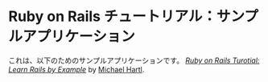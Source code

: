 # Ruby on Rails チュートリアル：サンプルアプリケーション

これは、以下のためのサンプルアプリケーションです。
[*Ruby on Rails Turotial: Learn Rails by Example*](http://railstutorial.jp)
by [Michael Hartl](http://michaelhartl.com/).

